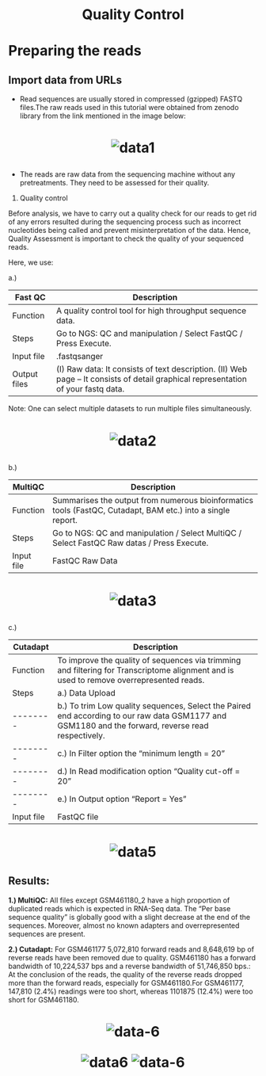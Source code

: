 <h1 align="center"> Quality Control </h1>

# Preparing the reads
## Import data from URLs

- Read sequences are usually stored in compressed (gzipped) FASTQ files.The raw reads used in this tutorial were obtained from zenodo library from the link mentioned in the image below:


<h1 align="center"> 
  
![data1](https://user-images.githubusercontent.com/57266535/130147539-53ee007c-000f-4431-9f98-624d21b70faa.png)
</h1>

- The reads are raw data from the sequencing machine without any pretreatments. They need to be assessed for their quality.

1)	Quality control

Before analysis, we have to carry out a quality check for our reads to get rid of any errors resulted during the sequencing process such as incorrect nucleotides being called and prevent misinterpretation of the data. Hence, Quality Assessment is important to check the quality of your sequenced reads.

Here, we use:

a.) 

| **Fast QC** | Description |
|----------| ----------------------------------------------------------|
| Function | A quality control tool for high throughput sequence data. |
|  Steps | Go to NGS: QC and manipulation / Select FastQC / Press Execute.|
|  Input file| .fastqsanger |
|  Output files | (I) Raw data: It consists of text description. (II) Web page – It consists of detail graphical representation of your fastq data. |

Note: One can select multiple datasets to run multiple files simultaneously.

<h1 align="center"> 
  
![data2](https://user-images.githubusercontent.com/57266535/130148312-ba648c91-1b63-4e58-bc02-37a4b610a474.png)
</h1>

b.)

| **MultiQC** | Description |
|----------| ----------------------------------------------------------|
| Function | Summarises the output from numerous bioinformatics tools (FastQC, Cutadapt, BAM etc.) into a single report. |
|  Steps | Go to NGS: QC and manipulation / Select MultiQC / Select FastQC Raw datas / Press Execute.|
|  Input file| FastQC Raw Data |

<h1 align="center"> 
  
![data3](https://user-images.githubusercontent.com/57266535/130148318-178028ff-fe6b-48f2-bad6-5f4faac486aa.png)
</h1>
c.)

| **Cutadapt** | Description |
|----------| ----------------------------------------------------------|
| Function | To improve the quality of sequences via trimming and filtering for Transcriptome alignment and is used to remove overrepresented reads.
|  Steps | a.) Data Upload |
|--------| b.) To trim Low quality sequences, Select the Paired end according to our raw data GSM1177 and GSM1180 and the forward, reverse read respectively.|
|--------| c.) In Filter option the “minimum length = 20”|
|--------| d.) In Read modification option “Quality cut-off = 20”|
|--------| e.) In Output option “Report = Yes”|
|  Input file| FastQC file |

<h1 align="center"> 
   
![data5](https://user-images.githubusercontent.com/57266535/130148319-2c116dea-c09a-492c-971f-67c6b6d1ff00.png)
</h1>

## Results: 

**1.) MultiQC:** All files except GSM461180_2 have a high proportion of duplicated reads which is expected in RNA-Seq data. The “Per base sequence quality” is globally good with a slight decrease at the end of the sequences. Moreover, almost no known adapters and overrepresented sequences are present.

**2.) Cutadapt:** For GSM461177 5,072,810 forward reads and 8,648,619 bp of reverse reads have been removed due to quality. GSM461180 has a forward bandwidth of 10,224,537 bps and a reverse bandwidth of 51,746,850  bps.: At the conclusion of the reads, the quality of the reverse reads dropped more than the forward reads, especially for GSM461180.For GSM461177, 147,810 (2.4%) readings were too short, whereas 1101875 (12.4%) were too short for GSM461180.

<h1 align="center">   

![data-6](https://user-images.githubusercontent.com/57266535/130150826-e4c48041-8327-47df-a3f8-0a071a2bccf2.png)

![data6](https://user-images.githubusercontent.com/57266535/130153144-3aac5182-a5c5-4dff-8ca2-4644542d84c7.png)
![data-6](https://user-images.githubusercontent.com/57266535/130153081-61cfa7c7-43ac-480e-ad01-299541ae3c8c.png)
</h1>
